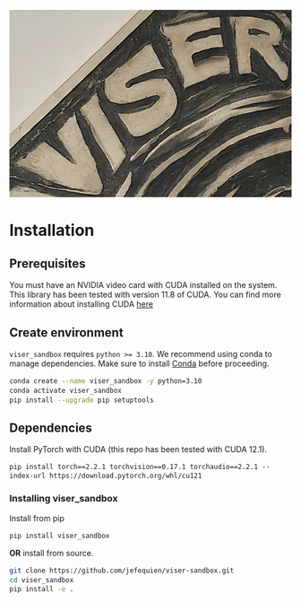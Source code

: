 ![viser_sandbox](assets/viser_sandbox.png)

# Installation

## Prerequisites

You must have an NVIDIA video card with CUDA installed on the system. This library has been tested with version 11.8 of CUDA. You can find more information about installing CUDA [here](https://docs.nvidia.com/cuda/cuda-quick-start-guide/index.html)

## Create environment

`viser_sandbox` requires `python >= 3.10`. We recommend using conda to manage dependencies. Make sure to install [Conda](https://docs.conda.io/miniconda.html) before proceeding.

```bash
conda create --name viser_sandbox -y python=3.10
conda activate viser_sandbox
pip install --upgrade pip setuptools
```

## Dependencies

Install PyTorch with CUDA (this repo has been tested with CUDA 12.1).
```
pip install torch==2.2.1 torchvision==0.17.1 torchaudio==2.2.1 --index-url https://download.pytorch.org/whl/cu121
```


### Installing viser_sandbox

Install from pip

```bash
pip install viser_sandbox
```

**OR** install from source.

```bash
git clone https://github.com/jefequien/viser-sandbox.git
cd viser_sandbox
pip install -e .
```
